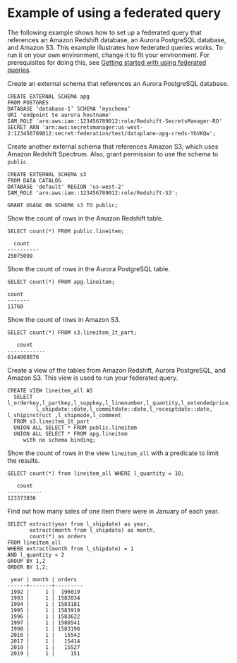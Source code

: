 # Example of using a federated query<a name="federated_query_example"></a>

The following example shows how to set up a federated query that references an Amazon Redshift database, an Aurora PostgreSQL database, and Amazon S3\. This example illustrates how federated queries works\. To run it on your own environment, change it to fit your environment\. For prerequisites for doing this, see [Getting started with using federated queries](getting-started-federated.md)\. 

Create an external schema that references an Aurora PostgreSQL database\.

```
CREATE EXTERNAL SCHEMA apg
FROM POSTGRES
DATABASE ‘database-1’ SCHEMA ’myschema’
URI 'endpoint to aurora hostname'
IAM_ROLE 'arn:aws:iam::123456789012:role/Redshift-SecretsManager-RO'
SECRET_ARN 'arn:aws:secretsmanager:us-west-2:123456789012:secret:federation/test/dataplane-apg-creds-YbVKQw';
```

Create another external schema that references Amazon S3, which uses Amazon Redshift Spectrum\. Also, grant permission to use the schema to `public`\. 

```
CREATE EXTERNAL SCHEMA s3 
FROM DATA CATALOG 
DATABASE 'default' REGION 'us-west-2' 
IAM_ROLE 'arn:aws:iam::123456789012:role/Redshift-S3'; 

GRANT USAGE ON SCHEMA s3 TO public;
```

Show the count of rows in the Amazon Redshift table\. 

```
SELECT count(*) FROM public.lineitem;
            
  count
----------
25075099
```

Show the count of rows in the Aurora PostgreSQL table\. 

```
SELECT count(*) FROM apg.lineitem;
            
count
-------
11760
```

Show the count of rows in Amazon S3\. 

```
SELECT count(*) FROM s3.lineitem_1t_part;
            
   count
------------
6144008876
```

Create a view of the tables from Amazon Redshift, Aurora PostgreSQL, and Amazon S3\. This view is used to run your federated query\. 

```
CREATE VIEW lineitem_all AS
  SELECT l_orderkey,l_partkey,l_suppkey,l_linenumber,l_quantity,l_extendedprice,l_discount,l_tax,l_returnflag,l_linestatus,
         l_shipdate::date,l_commitdate::date,l_receiptdate::date, l_shipinstruct ,l_shipmode,l_comment 
  FROM s3.lineitem_1t_part 
  UNION ALL SELECT * FROM public.lineitem 
  UNION ALL SELECT * FROM apg.lineitem 
     with no schema binding;
```

Show the count of rows in the view `lineitem_all` with a predicate to limit the results\. 

```
SELECT count(*) from lineitem_all WHERE l_quantity = 10;
               
   count
-----------
123373836
```

Find out how many sales of one item there were in January of each year\. 

```
SELECT extract(year from l_shipdate) as year,
       extract(month from l_shipdate) as month,
       count(*) as orders
FROM lineitem_all
WHERE extract(month from l_shipdate) = 1
AND l_quantity < 2
GROUP BY 1,2
ORDER BY 1,2;

 year | month | orders
------+-------+---------
 1992 |     1 |  196019
 1993 |     1 | 1582034
 1994 |     1 | 1583181
 1995 |     1 | 1583919
 1996 |     1 | 1583622
 1997 |     1 | 1586541
 1998 |     1 | 1583198
 2016 |     1 |   15542
 2017 |     1 |   15414
 2018 |     1 |   15527
 2019 |     1 |     151
```